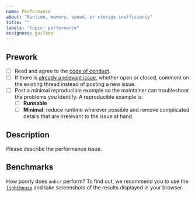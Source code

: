 ```yaml
---
name: Performance
about: "Runtime, memory, speed, or storage inefficiency"
title: ""
labels: "topic: performance"
assignees: guilbep
---
```


## Prework

- [ ] Read and agree to the [code of conduct](https://https://github.com/EPFL-ENAC/lgb-trsc/blob/main/CODE_OF_CONDUCT.md).
- [ ] If there is [already a relevant issue](https://github.com/EPFL-ENAC/lgb-trsc/issues), whether open or closed, comment on the existing thread instead of posting a new issue.
- [ ] Post a minimal reproducible example so the maintainer can troubleshoot the problems you identify. A reproducible example is:
  - [ ] **Runnable**
  - [ ] **Minimal**: reduce runtime wherever possible and remove complicated details that are irrelevant to the issue at hand.

## Description

Please describe the performance issue.

## Benchmarks

How poorly does `unhcr` perform? To find out, we recommend you to use the [`lighthouse`](https://developer.chrome.com/docs/lighthouse/overview/) and take screenshots of the results displayed in your browser.
